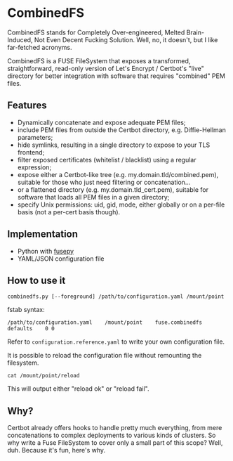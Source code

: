 # CombinedFS

CombinedFS stands for Completely Over-engineered, Melted Brain-Induced, Not Even Decent Fucking Solution.
Well, no, it doesn't, but I like far-fetched acronyms.

CombinedFS is a FUSE FileSystem that exposes a transformed, straightforward, read-only version of Let's Encrypt / Certbot's "live" directory for better integration with software that requires "combined" PEM files.

## Features

 - Dynamically concatenate and expose adequate PEM files;
 - include PEM files from outside the Certbot directory, e.g. Diffie-Hellman parameters;
 - hide symlinks, resulting in a single directory to expose to your TLS frontend;
 - filter exposed certificates (whitelist / blacklist) using a regular expression;
 - expose either a Certbot-like tree (e.g. my.domain.tld/combined.pem), suitable for those who just need filtering or concatenation...
 - or a flattened directory (e.g. my.domain.tld_cert.pem), suitable for software that loads all PEM files in a given directory;
 - specify Unix permissions: uid, gid, mode, either globally or on a per-file basis (not a per-cert basis though).

## Implementation

 - Python with [fusepy](https://github.com/fusepy/fusepy)
 - YAML/JSON configuration file

## How to use it

```
combinedfs.py [--foreground] /path/to/configuration.yaml /mount/point
```

fstab syntax:
```
/path/to/configuration.yaml    /mount/point    fuse.combinedfs    defaults    0 0
```

Refer to `configuration.reference.yaml` to write your own configuration file.

It is possible to reload the configuration file without remounting the filesystem.
```
cat /mount/point/reload
```
This will output either "reload ok" or "reload fail".

## Why?

Certbot already offers hooks to handle pretty much everything, from mere concatenations to complex deployments to various kinds of clusters.
So why write a Fuse FileSystem to cover only a small part of this scope?
Well, duh. Because it's fun, here's why.
